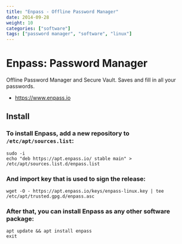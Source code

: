 ```yaml
---
title: "Enpass - Offline Password Manager"
date: 2014-09-28
weight: 10
categories: ["software"]
tags: ["password manager", "software", "linux"]
---
```


# Enpass: Password Manager

Offline Password Manager and Secure Vault. Saves and fill in all your passwords.

- https://www.enpass.io

## Install

### To install Enpass, add a new repository to `/etc/apt/sources.list`:
~~~shell
sudo -i
echo "deb https://apt.enpass.io/ stable main" > /etc/apt/sources.list.d/enpass.list
~~~

### And import key that is used to sign the release:
~~~shell
wget -O - https://apt.enpass.io/keys/enpass-linux.key | tee /etc/apt/trusted.gpg.d/enpass.asc
~~~

### After that, you can install Enpass as any other software package:
~~~shell
apt update && apt install enpass
exit
~~~
